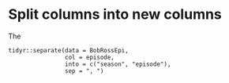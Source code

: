 # Split columns into new columns

The 


```
tidyr::separate(data = BobRossEpi, 
                col = episode, 
                into = c("season", "episode"), 
                sep = ", ")
```
